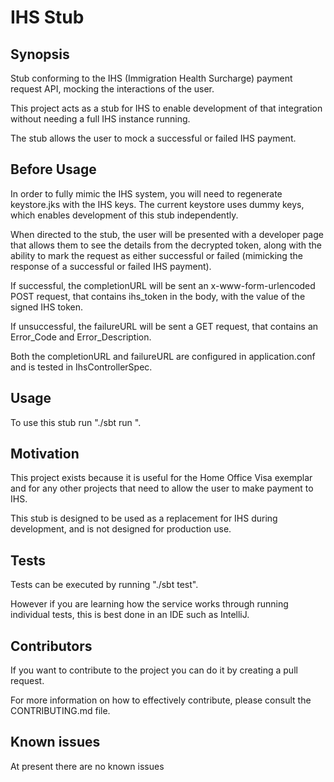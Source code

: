 # IHS Stub 

## Synopsis

Stub conforming to the IHS (Immigration Health Surcharge) payment request API, mocking the interactions of the user.

This project acts as a stub for IHS to enable development of that integration without needing a full IHS instance running.

The stub allows the user to mock a successful or failed IHS payment.

## Before Usage

In order to fully mimic the IHS system, you will need to regenerate keystore.jks with the IHS keys. The current keystore uses dummy keys, which enables development of this stub independently.

When directed to the stub, the user will be presented with a developer page that allows them to see the details from the decrypted token, along with the ability to mark the request as either successful or failed (mimicking the response of a successful or failed IHS payment).

If successful, the completionURL will be sent an x-www-form-urlencoded POST request, that contains ihs_token in the body, with the value of the signed IHS token.

If unsuccessful, the failureURL will be sent a GET request, that contains an Error_Code and Error_Description.

Both the completionURL and failureURL are configured in application.conf and is tested in IhsControllerSpec.

## Usage

To use this stub run "./sbt run <port>".

## Motivation

This project exists because it is useful for the Home Office Visa exemplar and for any other projects that need to allow the user to make payment to IHS.

This stub is designed to be used as a replacement for IHS during development, and is not designed for production use.

## Tests

Tests can be executed by running "./sbt test".

However if you are learning how the service works through running individual tests, this is best done in an IDE such as IntelliJ.

## Contributors

If you want to contribute to the project you can do it by creating a pull request.

For more information on how to effectively contribute, please consult the CONTRIBUTING.md file.

## Known issues

At present there are no known issues

